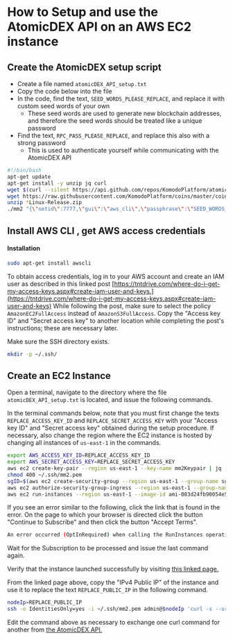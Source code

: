 # How to Setup and use the AtomicDEX API on an AWS EC2 instance

## Create the AtomicDEX setup script

- Create a file named `atomicDEX_API_setup.txt`
- Copy the code below into the file
- In the code, find the text, `SEED_WORDS_PLEASE_REPLACE`, and replace it with custom seed words of your own 
  - These seed words are used to generate new blockchain addresses, and therefore the seed words should be treated like a unique password
- Find the text, `RPC_PASS_PLEASE_REPLACE`, and replace this also with a strong password
  - This is used to authenticate yourself while communicating with the AtomicDEX API

```bash
#!/bin/bash
apt-get update
apt-get install -y unzip jq curl
wget $(curl --silent https://api.github.com/repos/KomodoPlatform/atomicDEX-API/releases | jq -r '.[0].assets[] | select(.name | endswith("Linux-Release.zip")).browser_download_url')
wget https://raw.githubusercontent.com/KomodoPlatform/coins/master/coins
unzip *Linux-Release.zip
./mm2 "{\"netid\":7777,\"gui\":\"aws_cli\",\"passphrase\":\"SEED_WORDS_PLEASE_REPLACE\",\"rpc_password\":\"RPC_PASS_PLEASE_REPLACE\",\"myipaddr\":\"0.0.0.0\"}"
```

## Install AWS CLI , get AWS access credentials

#### Installation

```bash
sudo apt-get install awscli
```

To obtain access credentials, log in to your AWS account and create an IAM user as described in this linked post [https://tntdrive.com/where-do-i-get-my-access-keys.aspx#create-iam-user-and-keys.](https://tntdrive.com/where-do-i-get-my-access-keys.aspx#create-iam-user-and-keys) While following the post, make sure to select the policy `AmazonEC2FullAccess` instead of `AmazonS3FullAccess`. Copy the "Access key ID" and "Secret access key" to another location while completing the post's instructions; these are necessary later.

Make sure the SSH directory exists.

```bash
mkdir -p ~/.ssh/
```

## Create an EC2 Instance

Open a terminal, navigate to the directory where the file `atomicDEX_API_setup.txt` is located, and issue the following commands.

In the terminal commands below, note that you must first change the texts `REPLACE_ACCESS_KEY_ID` and `REPLACE_SECRET_ACCESS_KEY` with your "Access key ID" and "Secret access key" obtained during the setup procedure. If necessary, also change the region where the EC2 instance is hosted by changing all instances of `us-east-1` in the commands.

```bash
export AWS_ACCESS_KEY_ID=REPLACE_ACCESS_KEY_ID
export AWS_SECRET_ACCESS_KEY=REPLACE_SECRET_ACCESS_KEY
aws ec2 create-key-pair --region us-east-1 --key-name mm2Keypair | jq -r .KeyMaterial > ~/.ssh/mm2.pem
chmod 400 ~/.ssh/mm2.pem
sgID=$(aws ec2 create-security-group --region us-east-1 --group-name sgMM2 --description "sg-mm2"| jq -r '.GroupId')
aws ec2 authorize-security-group-ingress --region us-east-1 --group-name sgMM2 --protocol all --cidr 0.0.0.0/0
aws ec2 run-instances --region us-east-1 --image-id ami-083d24fb90054e5f0 --count 1 --instance-type t3.micro --key-name mm2Keypair --security-group-ids $sgID --user-data file://atomicDEX_API_setup.txt
```

If you see an error similar to the following, click the link that is found in the error. On the page to which your browser is directed click the button "Continue to Subscribe" and then click the button "Accept Terms".

```bash
An error occurred (OptInRequired) when calling the RunInstances operation: In order to use this AWS Marketplace product you need to accept terms and subscribe. To do so please visit https://aws.amazon.com/marketplace/pp?sku=auhljmclkudu651zy27rih2x2
```

Wait for the Subscription to be processed and issue the last command again.

Verify that the instance launched successfully by visiting [this linked page.](https://console.aws.amazon.com/ec2/v2/home?region=us-east-1#Instances:sort=instanceId)

From the linked page above, copy the "IPv4 Public IP" of the instance and use it to replace the text `REPLACE_PUBLIC_IP` in the following command.

```bash
nodeIp=REPLACE_PUBLIC_IP
ssh -o IdentitiesOnly=yes -i ~/.ssh/mm2.pem admin@$nodeIp 'curl -s --url "http://127.0.0.1:7783" --data "{\"userpass\":\"RPC_PASS_PLEASE_REPLACE\",\"method\":\"version\"}"'
```

Edit the command above as necessary to exchange one curl command for another from [the AtomicDEX API.](https://developers.atomicdex.io/basic-docs/atomicdex/atomicdex-api.html)
